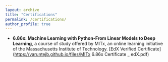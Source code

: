 ```yaml
---
layout: archive
title: "Certifications"
permalink: /certifications/
author_profile: true
---
```


* **6.86x: Machine Learning with Python-From Linear Models to Deep Learning**, a course of study offered by MITx, an online learning initiative of the Massachusetts
Institute of Technology. [EdX Verified Certificate](https://varuntejb.github.io/files/MITx 6.86x Certificate _ edX.pdf)
